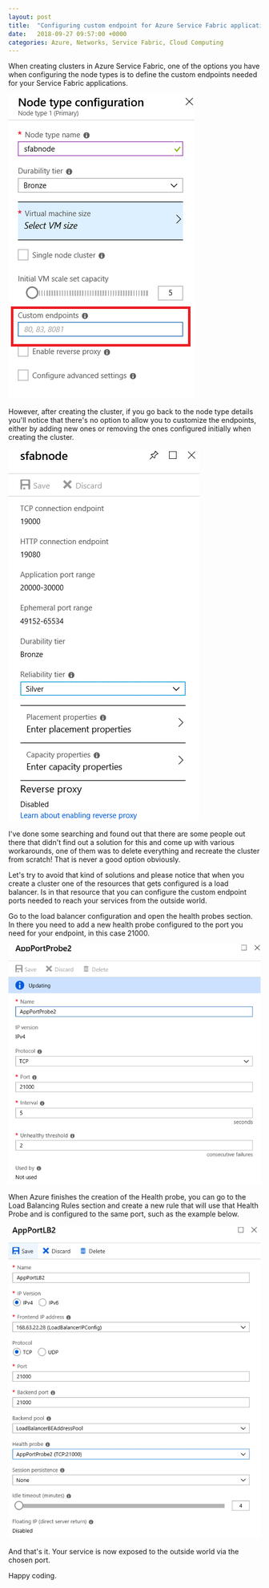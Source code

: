 ```yaml
---
layout: post
title:  "Configuring custom endpoint for Azure Service Fabric applications"
date:   2018-09-27 09:57:00 +0000
categories: Azure, Networks, Service Fabric, Cloud Computing
---
```

When creating clusters in Azure Service Fabric, one of the options you have when configuring the node types is to define the custom endpoints needed for your Service Fabric applications.

![Node type creation form](/assets/img/sfab_nodetype_custom_endpoints.png)

However, after creating the cluster, if you go back to the node type details you'll notice that there's no option to allow you to customize the endpoints, either by adding new ones or removing the ones configured initially when creating the cluster.

![Node type details pane](/assets/img/sfab_nodetype_custom_endpoints_2.png)

I've done some searching and found out that there are some people out there that didn't find out a solution for this and come up with various workarounds, one of them was to delete everything and recreate the cluster from scratch! That is never a good option obviously.

Let's try to avoid that kind of solutions and please notice that when you create a cluster one of the resources that gets configured is a load balancer. Is in that resource that you can configure the custom endpoint ports needed to reach your services from the outside world.

Go to the load balancer configuration and open the health probes section. In there you need to add a new health probe configured to the port you need for your endpoint, in this case 21000.

![Node type details pane](/assets/img/app_probe.png)

When Azure finishes the creation of the Health probe, you can go to the Load Balancing Rules section and create a new rule that will use that Health Probe and is configured to the same port, such as the example below.

![Node type details pane](/assets/img/load_balance_rule.png)

And that's it. Your service is now exposed to the outside world via the chosen port.

Happy coding.

